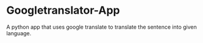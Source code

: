 # Googletranslator-App
A python app that uses google translate to translate the sentence into given language.
